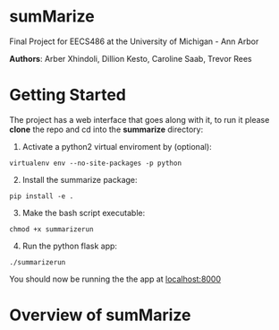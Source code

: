 # sumMarize
Final Project for EECS486 at the University of Michigan - Ann Arbor

**Authors**: Arber Xhindoli, Dillion Kesto,  Caroline Saab, Trevor Rees

# Getting Started

The project has a web interface that goes along with it, to run it please **clone** the repo and cd into the **summarize** directory:

1) Activate a python2 virtual enviroment by (optional):

`virtualenv env --no-site-packages -p python`

2) Install the summarize package:

`pip install -e .`

3) Make the bash script executable:

`chmod +x summarizerun`

4) Run the python flask app:

`./summarizerun`


You should now be running the the app at [localhost:8000](localhost:8000)

# Overview of sumMarize

